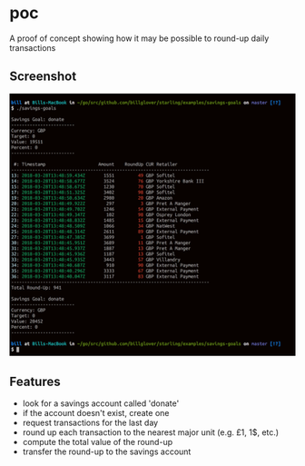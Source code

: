 # poc

A proof of concept showing how it may be possible to round-up daily transactions

## Screenshot

![screenshot of terminal output](img/screenshot.png)

## Features

* look for a savings account called 'donate'
* if the account doesn't exist, create one
* request transactions for the last day
* round up each transaction to the nearest major unit (e.g. £1, 1$, etc.)
* compute the total value of the round-up
* transfer the round-up to the savings account
